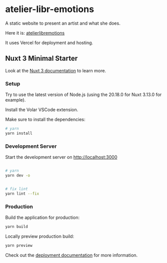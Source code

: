 # atelier-libr-emotions

A static website to present an artist and what she does.

Here it is: [atelierlibremotions](https://atelierlibremotions.vercel.app/)

It uses Vercel for deployment and hosting.

## Nuxt 3 Minimal Starter

Look at the [Nuxt 3 documentation](https://nuxt.com/docs/getting-started/introduction) to learn more.

### Setup

Try to use the latest version of Node.js (using the 20.18.0 for Nuxt 3.13.0 for example).

Install the Volar VSCode extension.

Make sure to install the dependencies:

```bash
# yarn
yarn install
```

### Development Server

Start the development server on <http://localhost:3000>

```bash

# yarn
yarn dev -o


# fix lint
yarn lint --fix
```

### Production

Build the application for production:

```bash
yarn build
```

Locally preview production build:

```bash
yarn preview
```

Check out the [deployment documentation](https://nuxt.com/docs/getting-started/deployment) for more information.
